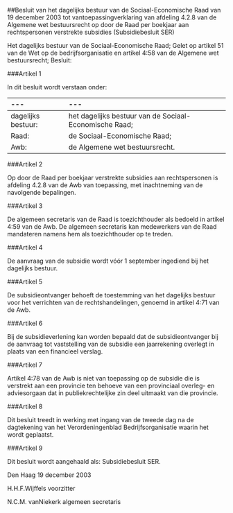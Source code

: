 <meta http-equiv='Content-Type' content='text/html; charset=utf-8' />

##Besluit van het dagelijks bestuur van de Sociaal-Economische Raad van 19 december 2003 tot vantoepassingverklaring van afdeling 4.2.8 van de Algemene wet bestuursrecht op door de Raad per boekjaar aan rechtspersonen verstrekte subsidies (Subsidiebesluit SER)

Het dagelijks bestuur van de Sociaal-Economische Raad;
Gelet op artikel 51 van de Wet op de bedrijfsorganisatie en artikel 4:58 van de Algemene wet bestuursrecht;
Besluit:

###Artikel 1 

In dit besluit wordt verstaan onder:

| --- | --- |
|:---|:---|
|dagelijks bestuur: |het dagelijks bestuur van de Sociaal-Economische Raad; |
|Raad: |de Sociaal-Economische Raad; |
|Awb: |de Algemene wet bestuursrecht. |

###Artikel 2 

Op door de Raad per boekjaar verstrekte subsidies aan rechtspersonen is afdeling 4.2.8 van de Awb van toepassing, met inachtneming van de navolgende bepalingen.

###Artikel 3 

De algemeen secretaris van de Raad is toezichthouder als bedoeld in artikel 4:59 van de Awb. De algemeen secretaris kan medewerkers van de Raad mandateren namens hem als toezichthouder op te treden.

###Artikel 4 

De aanvraag van de subsidie wordt vóór 1 september ingediend bij het dagelijks bestuur.

###Artikel 5 

De subsidieontvanger behoeft de toestemming van het dagelijks bestuur voor het verrichten van de rechtshandelingen, genoemd in artikel 4:71 van de Awb.

###Artikel 6 

Bij de subsidieverlening kan worden bepaald dat de subsidieontvanger bij de aanvraag tot vaststelling van de subsidie een jaarrekening overlegt in plaats van een financieel verslag.

###Artikel 7 

Artikel 4:78 van de Awb is niet van toepassing op de subsidie die is verstrekt aan een provincie ten behoeve van een provinciaal overleg- en adviesorgaan dat in publiekrechtelijke zin deel uitmaakt van die provincie.

###Artikel 8 

Dit besluit treedt in werking met ingang van de tweede dag na de dagtekening van het Verordeningenblad Bedrijfsorganisatie waarin het wordt geplaatst.

###Artikel 9 

Dit besluit wordt aangehaald als: Subsidiebesluit SER.

Den Haag
19 december 2003

H.H.F.Wijffels
voorzitter

N.C.M. vanNiekerk
algemeen secretaris
